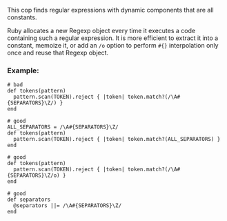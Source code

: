 This cop finds regular expressions with dynamic components that are all constants.

Ruby allocates a new Regexp object every time it executes a code containing such
a regular expression. It is more efficient to extract it into a constant,
memoize it, or add an `/o` option to perform `#{}` interpolation only once and
reuse that Regexp object.

### Example:

    # bad
    def tokens(pattern)
      pattern.scan(TOKEN).reject { |token| token.match?(/\A#{SEPARATORS}\Z/) }
    end

    # good
    ALL_SEPARATORS = /\A#{SEPARATORS}\Z/
    def tokens(pattern)
      pattern.scan(TOKEN).reject { |token| token.match?(ALL_SEPARATORS) }
    end

    # good
    def tokens(pattern)
      pattern.scan(TOKEN).reject { |token| token.match?(/\A#{SEPARATORS}\Z/o) }
    end

    # good
    def separators
      @separators ||= /\A#{SEPARATORS}\Z/
    end
